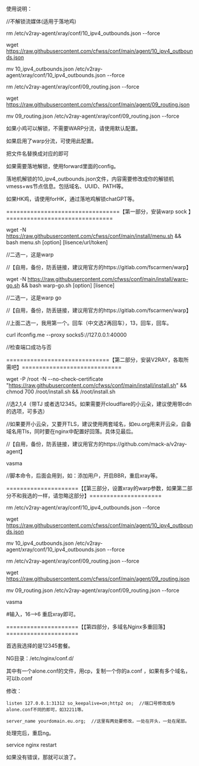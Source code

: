 使用说明：

//不解锁流媒体(适用于落地鸡)

rm /etc/v2ray-agent/xray/conf/10_ipv4_outbounds.json --force

wget https://raw.githubusercontent.com/cfwss/conf/main/agent/10_ipv4_outbounds.json

mv 10_ipv4_outbounds.json  /etc/v2ray-agent/xray/conf/10_ipv4_outbounds.json --force


rm /etc/v2ray-agent/xray/conf/09_routing.json --force

wget https://raw.githubusercontent.com/cfwss/conf/main/agent/09_routing.json

mv 09_routing.json   /etc/v2ray-agent/xray/conf/09_routing.json --force


如果小鸡可以解锁，不需要WARP分流，请使用默认配置。

如果启用了warp分流，可使用此配置。

把文件名替换成对应的即可

如果需要落地解锁，使用forward里面的config。

落地机解锁的10_ipv4_outbounds.json文件，内容需要修改成你的解锁机vmess+ws节点信息。包括域名、UUID、PATH等。

如果HK鸡，请使用forHK，通过落地鸡解锁chatGPT等。

=================================【第一部分，安装warp sock 】===============================

wget -N https://raw.githubusercontent.com/cfwss/conf/main/install/menu.sh  && bash menu.sh [option] [lisence/url/token]

//二选一，这是warp 

//【自用，备份，防丢链接，建议用官方的https://gitlab.com/fscarmen/warp】

wget -N https://raw.githubusercontent.com/cfwss/conf/main/install/warp-go.sh && bash warp-go.sh [option] [lisence]

//二选一，这是warp go

//【自用，备份，防丢链接，建议用官方的https://gitlab.com/fscarmen/warp】

//上面二选一，我用第一个。回车（中文选2再回车），13，回车，回车。

curl ifconfig.me --proxy socks5://127.0.0.1:40000

//检查端口成功与否

==============================【第二部分，安装V2RAY，各取所需吧】=============================

wget -P /root -N --no-check-certificate "https://raw.githubusercontent.com/cfwss/conf/main/install/install.sh" && chmod 700 /root/install.sh && /root/install.sh

//选2,1,4（带TJ 或者选12345。如果需要开cloudflare的小云朵，建议使用带cdn的选项，可多选）

//如果要开小云朵，又要开TLS，建议使用两套域名，如eu.org用来开云朵，自备域名用Tls，同时要在nginx中配置好回落。具体见最后。

//【自用，备份，防丢链接，建议用官方的https://github.com/mack-a/v2ray-agent】


  vasma

//脚本命令，后面会用到，如：添加用户，开启BBR，重启xray等。

=====================【【第三部分，设置xray的warp参数，如果第二部分不和我选的一样，请忽略这部分】=====================

rm /etc/v2ray-agent/xray/conf/10_ipv4_outbounds.json --force

wget https://raw.githubusercontent.com/cfwss/conf/main/agent/10_ipv4_outbounds.json

mv 10_ipv4_outbounds.json  /etc/v2ray-agent/xray/conf/10_ipv4_outbounds.json --force

rm /etc/v2ray-agent/xray/conf/09_routing.json --force

wget https://raw.githubusercontent.com/cfwss/conf/main/agent/09_routing.json

mv 09_routing.json   /etc/v2ray-agent/xray/conf/09_routing.json --force

vasma

#输入，16-->6 重启xray即可。


=====================【【第四部分，多域名Nginx多重回落】=====================

首选我选择的是12345套餐。

NG目录：/etc/nginx/conf.d/

其中有一个alone.conf的文件，用cp，复制一个你的a.conf ，如果有多个域名，可以b.conf 

修改：

	listen 127.0.0.1:31312 so_keepalive=on;http2 on;  //端口号修改成与alone.conf不同的即可，如32211等。
 
	server_name yourdomain.eu.org;  //这里有两处要修改，一处在开头，一处在尾部。
 

处理完后，重启ng。

service nginx restart

如果没有错误，那就可以浪了。
